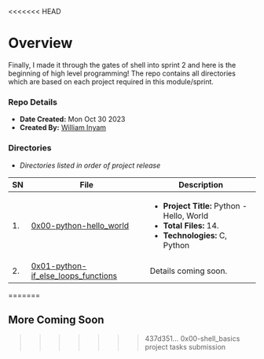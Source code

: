 <<<<<<< HEAD
# Overview #

Finally, I made it through the gates of shell into sprint 2 and here is the beginning of high level programming! The repo contains all directories which are based on each project required in this module/sprint.

### Repo Details ###
- **Date Created:** Mon Oct 30 2023
- **Created By:** [William Inyam](https.//github.com/thecypherzen)

### Directories ###
- *Directories listed in order of project release*

| SN | File | Description                                   |
|----|------|-----------------------------------------------|
| 1. | [0x00-python-hello_world](https://github.com/thecypherzen/alx-higher_level_programming/tree/main/0x00-python-hello_world) |  <ul><li>**Project Title:** Python - Hello, World<br/><li>**Total Files:** 14.<li>**Technologies:** C, Python </li></ul>|
| 2. | [0x01-python-if_else_loops_functions](https://github.com/thecypherzen/alx-higher_level_programming/tree/main/0x01-python-if_else_loops_functions)  |  Details coming soon. |
=======
## More Coming Soon ##
>>>>>>> 437d351... 0x00-shell_basics project tasks submission
